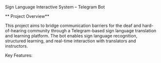 Sign Language Interactive System – Telegram Bot

** Project Overview**

This project aims to bridge communication barriers for the deaf and hard-of-hearing community through a Telegram-based sign language translation and learning platform. The bot enables sign language recognition, structured learning, and real-time interaction with translators and instructors.

 Key Features:
 
